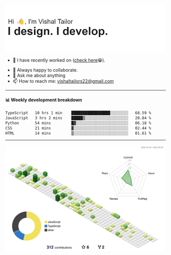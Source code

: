 ![Hi, I'm Vishal Tailor. I design. I develop.](https://github.com/vishaltailors/vishaltailors/blob/main/header.png?raw=true)

- 🔭 I have recently worked on ([check here](https://vishaltailor.com)😁).
<!-- - 🎦 Currently watching: JavaScript: The Hard Parts By Will Sentance. -->
- 👯 Always happy to collaborate.
- 💬 Ask me about anything
- 📫 How to reach me: <a href="mailto:vishaltailors22@gmail.com">vishaltailors22@gmail.com</a>

<hr /> 
<h4>📊 Weekly development breakdown</h4>
<!--START_SECTION:waka-->

```text
TypeScript   10 hrs 1 min    █████████████████░░░░░░░░   68.59 %
JavaScript   3 hrs 2 mins    █████▒░░░░░░░░░░░░░░░░░░░   20.84 %
Python       54 mins         █▓░░░░░░░░░░░░░░░░░░░░░░░   06.18 %
CSS          21 mins         ▓░░░░░░░░░░░░░░░░░░░░░░░░   02.44 %
HTML         14 mins         ▒░░░░░░░░░░░░░░░░░░░░░░░░   01.61 %
```

<!--END_SECTION:waka-->
<hr /> 

![](./profile-3d-contrib/profile-green-animate.svg)
